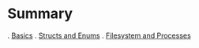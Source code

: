 # Summary

. [Basics](./1-basics.md)
. [Structs and Enums](./2-structs-enums-lifetimes.md)
. [Filesystem and Processes](./3-filesystem.md)
